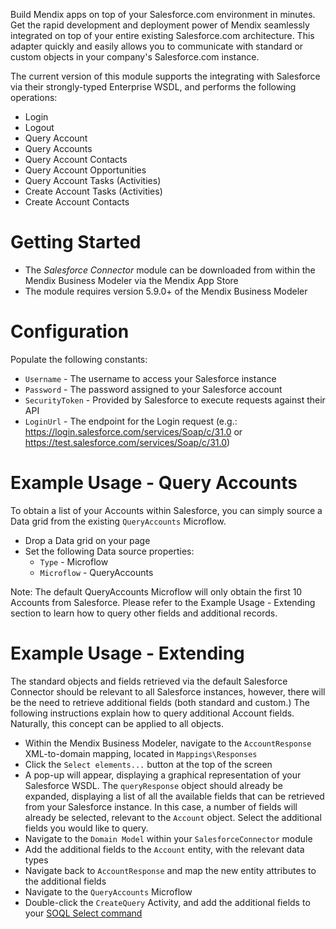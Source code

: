 Build Mendix apps on top of your Salesforce.com environment in minutes. Get the rapid development and deployment power of Mendix seamlessly integrated on top of your entire existing Salesforce.com architecture. This adapter quickly and easily allows you to communicate with standard or custom objects in your company's Salesforce.com instance.

The current version of this module supports the integrating with Salesforce via their strongly-typed Enterprise WSDL, and performs the following operations:

* Login
* Logout
* Query Account
* Query Accounts
* Query Account Contacts
* Query Account Opportunities
* Query Account Tasks (Activities)
* Create Account Tasks (Activities)
* Create Account Contacts

# Getting Started

* The *Salesforce Connector* module can be downloaded from within the Mendix Business Modeler via the Mendix App Store
* The module requires version 5.9.0+ of the Mendix Business Modeler

# Configuration

Populate the following constants:

* `Username` - The username to access your Salesforce instance
* `Password` - The password assigned to your Salesforce account
* `SecurityToken` - Provided by Salesforce to execute requests against their API
* `LoginUrl` - The endpoint for the Login request (e.g.: https://login.salesforce.com/services/Soap/c/31.0 or https://test.salesforce.com/services/Soap/c/31.0)

# Example Usage - Query Accounts

To obtain a list of your Accounts within Salesforce, you can simply source a Data grid from the existing `QueryAccounts` Microflow.

* Drop a Data grid on your page
* Set the following Data source properties:
  * `Type` - Microflow
  * `Microflow` - QueryAccounts

Note: The default QueryAccounts Microflow will only obtain the first 10 Accounts from Salesforce. Please refer to the Example Usage - Extending section to learn how to query other fields and additional records.

# Example Usage - Extending

The standard objects and fields retrieved via the default Salesforce Connector should be relevant to all Salesforce instances, however, there will be the need to retrieve additional fields (both standard and custom.) The following instructions explain how to query additional Account fields. Naturally, this concept can be applied to all objects.

* Within the Mendix Business Modeler, navigate to the `AccountResponse` XML-to-domain mapping, located in `Mappings\Responses`
* Click the `Select elements...` button at the top of the screen
* A pop-up will appear, displaying a graphical representation of your Salesforce WSDL. The `queryResponse` object should already be expanded, displaying a list of all the available fields that can be retrieved from your Salesforce instance. In this case, a number of fields will already be selected, relevant to the `Account` object. Select the additional fields you would like to query.
* Navigate to the `Domain Model` within your `SalesforceConnector` module
* Add the additional fields to the `Account` entity, with the relevant data types
* Navigate back to `AccountResponse` and map the new entity attributes to the additional fields
* Navigate to the `QueryAccounts` Microflow
* Double-click the `CreateQuery` Activity, and add the additional fields to your [SOQL Select command](http://www.salesforce.com/us/developer/docs/officetoolkit/Content/sforce_api_calls_soql_select.htm)
